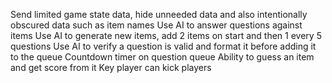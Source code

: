Send limited game state data, hide unneeded data and also intentionally obscured data such as item names
Use AI to answer questions against items
Use AI to generate new items, add 2 items on start and then 1 every 5 questions
Use AI to verify a question is valid and format it before adding it to the queue
Countdown timer on question queue
Ability to guess an item and get score from it
Key player can kick players
